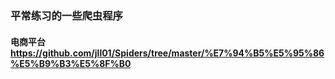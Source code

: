 ### 平常练习的一些爬虫程序

#### 电商平台<https://github.com/jll01/Spiders/tree/master/%E7%94%B5%E5%95%86%E5%B9%B3%E5%8F%B0>
